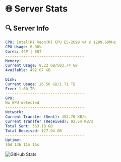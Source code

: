 # 🌐 Server Stats
## 🔍 Server Info
```yaml
CPU: Intel(R) Xeon(R) CPU E5-2699 v4 @ 1289.69MHz
CPU Usage: 6.00%
Cores: 44P | 88T
-----------------------------------
Memory:
Current Usage: 8.22 GB/503.74 GB
Available: 492.07 GB
-----------------------------------
Disk:
Current Usage: 26.56 GB/1.71 TB
Free: 1.60 TB
-----------------------------------
GPU:
No GPU detected
-----------------------------------
Network:
Current Transfer (Sent): 452.70 KB/s
Current Transfer (Received): 92.54 KB/s
Total Sent: 563.18 GB
Total Received: 127.94 GB
-----------------------------------
Uptime:
10d 13h 11m 15s
```
![GitHub Stats](https://img.shields.io/badge/Updated-2025-04-30_06:20:03-blue)